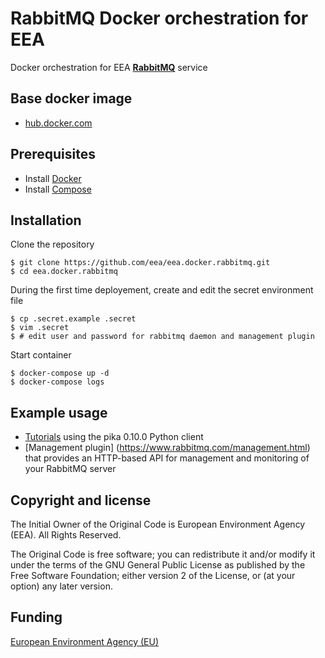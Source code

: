 # RabbitMQ Docker orchestration for EEA

Docker orchestration for EEA [**RabbitMQ**](http://www.rabbitmq.com/) service

## Base docker image

 - [hub.docker.com](https://hub.docker.com/_/rabbitmq/)

## Prerequisites

- Install [Docker](https://docs.docker.com/installation/)
- Install [Compose](https://docs.docker.com/compose/install/)

## Installation

Clone the repository

    $ git clone https://github.com/eea/eea.docker.rabbitmq.git
    $ cd eea.docker.rabbitmq

During the first time deployement, create and edit the secret environment file

    $ cp .secret.example .secret
    $ vim .secret
    $ # edit user and password for rabbitmq daemon and management plugin

Start container

    $ docker-compose up -d
    $ docker-compose logs

## Example usage

- [Tutorials](https://www.rabbitmq.com/getstarted.html) using the pika 0.10.0 Python client
- [Management plugin] (https://www.rabbitmq.com/management.html) that provides an HTTP-based API for management and monitoring of your RabbitMQ server

## Copyright and license

The Initial Owner of the Original Code is European Environment Agency (EEA).
All Rights Reserved.

The Original Code is free software;
you can redistribute it and/or modify it under the terms of the GNU
General Public License as published by the Free Software Foundation;
either version 2 of the License, or (at your option) any later
version.

## Funding

[European Environment Agency (EU)](http://eea.europa.eu)
